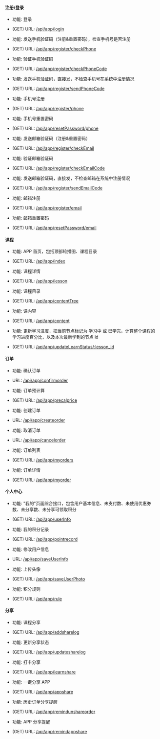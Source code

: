 #### 注册/登录

* 功能: 登录
* (GET) URL: [/api/app/login](./login.md)


* 功能: 发送手机验证码（注册&重置密码），检查手机号是否注册
* (GET) URL: [/api/app/register/checkPhone](./register_check_phone.md)    


* 功能: 验证手机验证码
* (GET) URL: [/api/app/register/checkPhoneCode](./register_check_phone_code.md)


* 功能: 发送手机验证码，直接发，不检查手机号在系统中注册情况
* (GET) URL: [/api/app/register/sendPhoneCode](./register_send_phone_code.md)


* 功能: 手机号注册
* (GET) URL: [/api/app/register/phone](./register_phone.md)


* 功能: 手机号重置密码
* (GET) URL: [/api/app/resetPassword/phone](./reset_password_phone.md)


* 功能: 发送邮箱验证码（注册&重置密码）
* (GET) URL: [/api/app/register/checkEmail](./register_check_email.md)


* 功能: 验证邮箱验证码
* (GET) URL: [/api/app/register/checkEmailCode](./register_check_email_code.md)


* 功能: 发送邮箱验证码，直接发，不检查邮箱在系统中注册情况
* (GET) URL: [/api/app/register/sendEmailCode](./register_send_email_code.md)


* 功能: 邮箱注册
* (GET) URL: [/api/app/register/email](./register_email.md)


* 功能: 邮箱重置密码
* (GET) URL: [/api/app/resetPassword/email](./reset_password_email.md)



#### 课程 

* 功能: APP 首页，包括顶部轮播图、课程目录
* (GET) URL: [/api/app/index](./index.md)


* 功能: 课程详情
* (GET) URL: [/api/app/lesson](./lesson.md)


* 功能: 课程目录
* (GET) URL: [/api/app/contentTree](./content_tree.md)


* 功能: 课内容
* (GET) URL: [/api/app/content](./content.md)


* 功能: 更新学习进度，把当前节点标记为 学习中 或 已学完，计算整个课程的学习进度百分比，以及本次最新学到的节点 id
* (GET) URL: [/api/app/updateLearnStatus/:lesson_id](./update_learn_status.md)



#### 订单


* 功能: 确认订单
* URL: [/api/app/confirmorder](./confirm_order.md)


* 功能: 订单预计算
* (GET) URL: [/api/app/precalprice](./precal_price.md)


* 功能: 创建订单
* URL: [/api/app/createorder](./create_order.md)


* 功能: 取消订单
* URL: [/api/app/cancelorder](./cancel_order.md)


* 功能: 订单列表
* (GET) URL: [/api/app/myorders](./my_orders.md)


* 功能: 订单详情
* (GET) URL: [/api/app/myorder](./my_order.md)



#### 个人中心


* 功能: "我的"页面综合接口，包含用户基本信息、未支付数、未使用优惠券数、未分享数、未分享可领取积分
* (GET) URL: [/api/app/userInfo](./user_info.md)


* 功能: 我的积分记录
* (GET) URL: [/api/app/pointrecord](./point_record.md)


* 功能: 修改用户信息
* URL: [/api/app/saveUserInfo](./save_user_info.md)


* 功能: 上传头像
* (GET) URL: [/api/app/saveUserPhoto](./save_user_photo.md)


* 功能: 积分规则
* (GET) URL: [/api/app/rule](./rule.md)


#### 分享


* 功能: 课程分享
* (GET) URL: [/api/app/addsharelog](./add_share_log.md)


* 功能: 更新分享状态
* (GET) URL: [/api/app/updatesharelog](./update_share_log.md)


* 功能: 打卡分享
* (GET) URL: [/api/app/learnshare](./learn_share.md)


* 功能: 一键分享 APP
* (GET) URL: [/api/app/appshare](./app_share.md)


* 功能: 历史订单分享提醒
* (GET) URL: [/api/app/remindunshareorder](./remind_unshare_order.md)


* 功能: APP 分享提醒
* (GET) URL: [/api/app/remindappshare](./remind_app_share.md)



